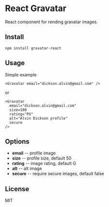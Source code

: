 # React Gravatar
React component for rending gravatar images.

## Install
```
npm install gravatar-react
```

## Usage
Simple example
```
<Gravatar email="dickson.alvin@gmail.com" />
```
or
```
<Gravatar
  email="dickson.alvin@gmail.com"
  size=100
  rating="PG"
  alt="Alvin Dickson profile"
  secure
/>
```

## Options
- **email**      -- profile image
- **size**       -- profile size, default 50
- **rating**     -- image rating, default G
- **alt**        -- alt image
- **secure**     -- require secure images, default false

## License
MIT
